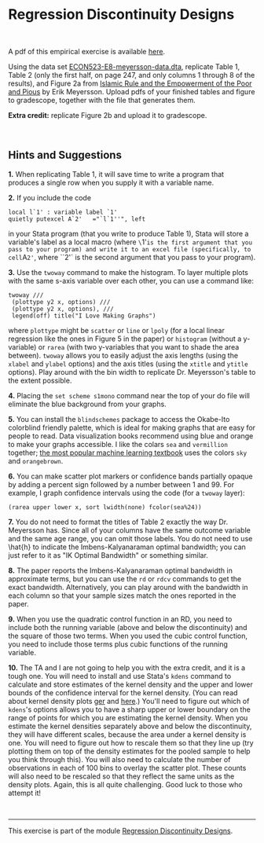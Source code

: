 # Regression Discontinuity Designs

<br>

A pdf of this empirical exercise is available [here](ECON523-E8-questions.pdf).

Using the data set [ECON523-E8-meyersson-data.dta](ECON523-E8-meyersson-data.dta), replicate Table 1, Table 2 (only the first half, 
on page 247, and only columns 1 through 8 of the results), and Figure 2a 
from [Islamic Rule and the Empowerment of the Poor and Pious](https://onlinelibrary.wiley.com/doi/abs/10.3982/ECTA9878) 
by Erik Meyersson. Upload pdfs of your finished tables and figure to gradescope, together with the file that generates them.

**Extra credit:** replicate Figure 2b and upload it to gradescope.

<br>

## Hints and Suggestions

**1.** When replicating Table 1, it will save time to write a program that produces a single row when you supply it 
with a variable name.  

**2.** If you include the code
```
local l`1' : variable label `1'
quietly putexcel A`2'	="`l`1''", left
```
in your Stata program (that you write to produce Table 1), Stata will store a variable's label as a local macro (where `\`1'` is the first argument that you pass to your program) and write it to an excel file (specifically, to cell `A`2'`, where ``2'` is the second argument that you pass to your program).

**3.** Use the `twoway` command to make the histogram.  To layer multiple plots with the same s-axis variable over each other, 
you can use a command like:
```
twoway ///
 (plottype y2 x, options) ///
 (plottype y2 x, options), ///
 legend(off) title("I Love Making Graphs")
```
where `plottype` might be `scatter` or `line` or `lpoly` (for a local linear regression like the ones in Figure 5 in the paper) or 
`histogram` (without a y-variable) or `rarea` (with two y-variables that you want to shade the area between).  `twoway` allows you 
to easily adjust the axis lengths (using the `xlabel` and `ylabel` options) and the axis titles (using the `xtitle` 
and `ytitle` options).  Play around with the bin width to replicate Dr. Meyersson's table to the extent possible.

**4.** Placing the `set scheme s1mono` command near the top of your do file will eliminate the blue background from your graphs.

**5.** You can install the `blindschemes` package to access the Okabe-Ito colorblind friendly palette, which is ideal for making graphs 
that are easy for people to read.  Data visualization books recommend using blue and orange to make your graphs accessible.  I like 
the colars `sea` and `vermillion` together; [the most popular machine learning textbook](https://hastie.su.domains/ElemStatLearn/) 
uses the colors `sky` and `orangebrown`.

**6.** You can make scatter plot markers or confidence bands partially opaque by adding a percent sign followed by a number between 1 and 99.  For example, 
I graph confidence intervals using the code (for a `twoway` layer):
```
(rarea upper lower x, sort lwidth(none) fcolor(sea%24))
```

**7.** You do not need to format the titles of Table 2 exactly the way Dr. Meyersson has.  Since all of your columns have the same outcome variable 
and the same age range, you can omit those labels.  You do not need to use \hat{h} to indicate the Imbens-Kalyanaraman optimal bandwidth; 
you can just refer to it as "IK Optimal Bandwidth" or something similar.

**8.** The paper reports the Imbens-Kalyanaraman optimal bandwidth in approximate terms, but you can use the `rd` or `rdcv` commands to get 
the exact bandwidth.  Alternatively, you can play around with the bandwidth in each column so that your sample sizes match the ones 
reported in the paper.
	
**9.** When you use the quadratic control function in an RD, you need to include both the running variable (above and below 
the discontinuity) and the square of those two terms.  When you used the cubic control function, you need to include those terms 
plus cubic functions of the running variable.
	
**10.** The TA and I are not going to help you with the extra credit, and it is a tough one.  You will need to install and use Stata's `kdens` 
command to calculate and store estimates of the kernel density and the upper and lower bounds of the confidence interval for 
the kernel density.  (You can read about kernel density plots [ger](https://clauswilke.com/dataviz/histograms-density-plots.html) and 
[here](https://datavizcatalogue.com/methods/density_plot.html).)  You'll need to figure out which of `kdens`'s options allows you 
to have a sharp upper or lower boundary on the range of points for which you are estimating the kernel density.  When you estimate 
the kernel densities separately above and below the discontinuity, they will have different scales, because the area under a kernel density 
is one.  You will need to figure out how to rescale them so that they line up (try plotting them on top of the density estimates 
for the pooled sample to help you think through this).  You will also need to calculate the number of observations 
in each of 100 bins to overlay the scatter plot.  These counts will also need to be rescaled so that they reflect the same units 
as the density plots.  Again, this is all quite challenging.  Good luck to those who attempt it! 

<br>

 ---

This exercise is part of the module [Regression Discontinuity Designs](https://pjakiela.github.io/ECON523/M8-RD.html).
